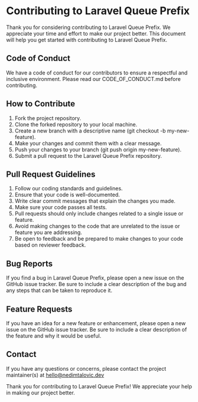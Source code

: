 # Contributing to Laravel Queue Prefix

Thank you for considering contributing to Laravel Queue Prefix. We appreciate your time and effort to make our project better. This document will help you get started with contributing to Laravel Queue Prefix.

## Code of Conduct

We have a code of conduct for our contributors to ensure a respectful and inclusive environment. Please read our CODE_OF_CONDUCT.md before contributing.

## How to Contribute

1. Fork the project repository.
2. Clone the forked repository to your local machine.
3. Create a new branch with a descriptive name (git checkout -b my-new-feature).
4. Make your changes and commit them with a clear message.
5. Push your changes to your branch (git push origin my-new-feature).
6. Submit a pull request to the Laravel Queue Prefix repository.

## Pull Request Guidelines

1. Follow our coding standards and guidelines.
2. Ensure that your code is well-documented.
3. Write clear commit messages that explain the changes you made.
4. Make sure your code passes all tests.
5. Pull requests should only include changes related to a single issue or feature.
6. Avoid making changes to the code that are unrelated to the issue or feature you are addressing.
7. Be open to feedback and be prepared to make changes to your code based on reviewer feedback.

## Bug Reports

If you find a bug in Laravel Queue Prefix, please open a new issue on the GitHub issue tracker. Be sure to include a clear description of the bug and any steps that can be taken to reproduce it.

## Feature Requests

If you have an idea for a new feature or enhancement, please open a new issue on the GitHub issue tracker. Be sure to include a clear description of the feature and why it would be useful.

## Contact

If you have any questions or concerns, please contact the project maintainer(s) at [hello@nedimtalovic.dev](mailto:hello@nedimtalovic.dev)

Thank you for contributing to Laravel Queue Prefix! We appreciate your help in making our project better.